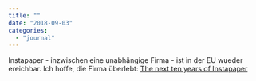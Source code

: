 ```yaml
---
title: ""
date: "2018-09-03"
categories: 
  - "journal"
---
```


Instapaper - inzwischen eine unabhängige Firma - ist in der EU wueder ereichbar. Ich hoffe, die Firma überlebt: [The next ten years of Instapaper](http://blog.instapaper.com/post/176732408411)
